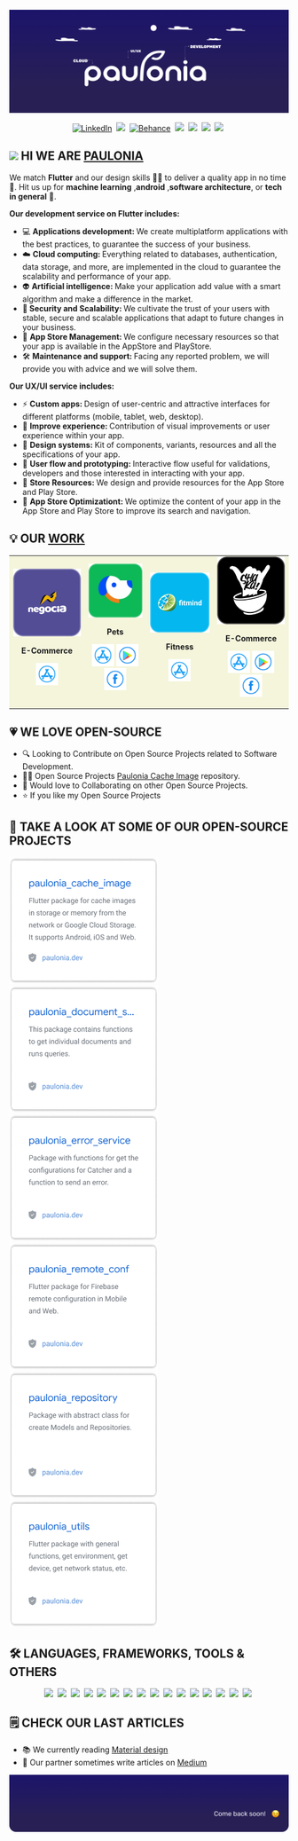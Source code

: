 
[<img src = "https://github.com/gabeee28/gabeee28/blob/main/Cover_Pau.png">][Paulonia]

<p align="center">
<a href="https://www.linkedin.com/company/paulonia/"><img src="https://img.shields.io/badge/linkedin-282054.svg?&style=flat&logo=linkedin" alt="LinkedIn" /></a>&nbsp;
<a href="https://www.facebook.com/pauloniadev"><img src="https://img.shields.io/badge/Facebook-282054?style=flat&logo=facebook&logoColor=white" /></a>&nbsp;
<a href="https://https://www.behance.net/pauloniastudio?tracking_source=search_projects_recommended%7Cpaulonia"><img src="https://img.shields.io/badge/-Behance-282054?style=flat&logo=behance" alt="Behance" /></a>&nbsp;
<a href="https://www.youtube.com/channel/UCC10g3-k6KyHwEPUdSd3mbQ"><img src="https://img.shields.io/badge/YouTube-282054?style=flat&logo=youtube" /></a>&nbsp;
 <a href="https://twitter.com/pauloniadev"><img src="https://img.shields.io/badge/Twitter-282054?style=flat&logo=twitter&logoColor=white" /></a>&nbsp;
<a href="https://apps.apple.com/pe/developer/paulonia/id1561662338"><img src="https://img.shields.io/badge/App_Store-282054?style=flat&logo=app-store&logoColor=white" /></a>&nbsp;
<a href="https://play.google.com/store/apps/dev?id=4688063457703243175"><img src="https://img.shields.io/badge/Google_Play-282054?style=flat&logo=google-play&logoColor=white" /></a>&nbsp;



##  <img src="https://media.giphy.com/media/hvRJCLFzcasrR4ia7z/giphy.gif" width="30px"/> HI WE ARE [PAULONIA] 
We match <b>Flutter</b> and our design skills 🧑‍💻 to deliver a quality app in no time 🚀. Hit us up for **machine learning** ,**android** ,**software architecture**, or **tech in general** 🎯.

<b> Our development service on Flutter includes:</b>
- 💻 <b> Applications development: </b> We create multiplatform applications with the best practices, to guarantee the success of your business.
- ☁️ <b> Cloud computing: </b> Everything related to databases, authentication, data storage, and more, are implemented in the cloud to guarantee the scalability and performance of your app.
- 👽 <b> Artificial intelligence: </b> Make your application add value with a smart algorithm and make a difference in the market.
- 🧐<b> Security and Scalability: </b> We cultivate the trust of your users with stable, secure and scalable applications that adapt to future changes in your business.
- 🚀 <b> App Store Management: </b> We configure necessary resources so that your app is available in the AppStore and PlayStore.
- 🛠 <b> Maintenance and support: </b> Facing any reported problem, we will provide you with advice and we will solve them.
 
 
<b> Our UX/UI service includes:</b>
- ⚡ <b>  Custom apps: </b> Design of user-centric and attractive interfaces for different platforms (mobile, tablet, web, desktop).
- 🤗 <b> Improve experience: </b> Contribution of visual improvements or user experience within your app.
- 🧩 <b> Design systems: </b> Kit of components, variants, resources and all the specifications of your app.
- 🔸 <b> User flow and prototyping: </b> Interactive flow useful for validations, developers and those interested in interacting with your app.
- 🛒 <b> Store Resources: </b> We design and provide resources for the App Store and Play Store.
- 📍 <b> App Store Optimizationt: </b> We optimize the content of your app in the App Store and Play Store to improve its search and navigation.
 
 

  
 ## 💡 OUR [WORK](https://paulonia.dev/portafolio)
  
<table style="background-color:#F5F5DC">
<tr>
<td>

 
 
<!---
NEGOCIA
--->
<img src="https://github.com/gabeee28/gabeee28/blob/main/negocia%2B.png" width="180"/>
<p align="center"> 
<b> E-Commerce</b>
</p>
<p align="center">
<a href = "https://apps.apple.com/us/app/negocia-compra-y-vende/id1590362731"><img src = "https://github.com/gabeee28/gabeee28/blob/main/appstore.png" width="40" height = "40"/></a>

</td>
 
 
 
<!---
VIABOBY
--->  
  
<td>
<img src="https://github.com/gabeee28/gabeee28/blob/main/viaboby.png" width="180"/>
<p align="center"> 
<b> Pets</b>
</p>
<p align="center">
<a href = "https://apps.apple.com/pe/app/viaboby-b%C3%BAsqueda-de-mascotas/id1561662336?fbclid=IwAR0V31s2RjOVqwroqbgCdW4H06yVDLUCyv5hY-6ZauhVpJS6Mo5mhtcs5G0"><img src = "https://github.com/gabeee28/gabeee28/blob/main/appstore.png" width="40" height = "40"/></a> 
<a href = "https://play.google.com/store/apps/details?id=com.paulonia.findmyboby"><img src = "https://github.com/gabeee28/gabeee28/blob/main/Playstore.png" width="40" height="40"/></a>
<a href = "https://www.facebook.com/viabobyApp/"><img src = "https://github.com/gabeee28/gabeee28/blob/main/fb.png" width="40" height="40"/></a>
<!---<a href = ""><img src = "https://github.com/gabeee28/gabeee28/blob/main/github.png" width="40" height="40"/></a>---> 
</p>
</td> 
 
 

<!---
FITMIND
---> 
<td>
<img src="https://github.com/gabeee28/gabeee28/blob/main/fit.png" width="180"/>
<p align="center"> 
<b> Fitness</b>
</p>
<p align="center">
<a href = "https://apps.apple.com/us/app/fitmind-live-coaching-program/id1585726488"><img src = "https://github.com/gabeee28/gabeee28/blob/main/appstore.png" width="40" height = "40"/></a>
</p>
</td>

 
 
<!---
SHAKA
--->  
<td>
<img src="https://github.com/gabeee28/gabeee28/blob/main/shaka_poke.png" width="180"/>
<p align="center"> 
<b> E-Commerce</b>
</p>
<p align="center">
<a href = "https://apps.apple.com/pe/app/shaka/id1573115285a"><img src = "https://github.com/gabeee28/gabeee28/blob/main/appstore.png" width="40" height = "40"/></a>
<a href = "https://play.google.com/store/apps/details?id=dev.paulonia.shaka"><img src = "https://github.com/gabeee28/gabeee28/blob/main/Playstore.png" width="40" height="40"/></a>
<a href = "https://www.facebook.com/ShakaPokePeru"><img src = "https://github.com/gabeee28/gabeee28/blob/main/fb.png" width="40" height="40"/></a>
</p>
</td> 
</tr> 
</table>



## 💗 WE LOVE OPEN-SOURCE  
- 🔍 Looking to Contribute on Open Source Projects related to Software Development.
- 👨‍💻 Open Source Projects [Paulonia Cache Image](https://github.com/PauloniaAQP/paulonia_cache_image) repository.
- 🐾 Would love to Collaborating on other Open Source Projects.
- ⭐️ If you like my Open Source Projects 



## 👀 TAKE A LOOK AT SOME OF OUR OPEN-SOURCE PROJECTS
<a href="https://pub.dev/packages/paulonia_cache_image"><img src="https://github.com/gabeee28/gabeee28/blob/main/Paulonia_cache_image.png" /></a>&nbsp;
<a href="https://pub.dev/packages/paulonia_document_service"><img src="https://github.com/gabeee28/gabeee28/blob/main/Paulonia_document_service.png" /></a>&nbsp;
<a href="https://pub.dev/packages/paulonia_error_service"><img src="https://github.com/gabeee28/gabeee28/blob/main/Paulonia_error_service.png" /></a>&nbsp;
<a href="https://pub.dev/packages/paulonia_remote_conf"><img src="https://github.com/gabeee28/gabeee28/blob/main/Paulonia_remote_conf.png" /></a>&nbsp;
<a href="https://pub.dev/packages/paulonia_repository"><img src="https://github.com/gabeee28/gabeee28/blob/main/Paulonia_repository.png" /></a>&nbsp;
<a href="https://pub.dev/packages/paulonia_utils"><img src="https://github.com/gabeee28/gabeee28/blob/main/Paulonia_utils.png" /></a>&nbsp;



## 🛠 LANGUAGES, FRAMEWORKS, TOOLS & OTHERS 
<p align="center">
<a href=""><img src="https://img.shields.io/badge/Dartr-282054?style=flat&logo=dart&logoColor=white" /></a>&nbsp;
<a href=""><img src="https://img.shields.io/badge/Flutter-282054?style=flat&logo=flutter&logoColor=white" /></a>&nbsp;
<a href=""><img src="https://img.shields.io/badge/Python-282054?style=flat&logo=python&logoColor=white" /></a>&nbsp;
<a href=""><img src="https://img.shields.io/badge/Dart-282054?style=flat&logo=dart&logoColor=white" /></a>&nbsp;
<a href=""><img src="https://img.shields.io/badge/C%2B%2B-282054?style=flat&logo=C%2B%2B&logoColor=white" /></a>&nbsp;
<a href=""><img src="https://img.shields.io/badge/GitHub-282054?style=flat&logo=GitHub&logoColor=white" /></a>&nbsp;
<a href=""><img src="https://img.shields.io/badge/Visual Studio Code-282054?style=flat&logo=Visual%20Studio%20Code&logoColor=white" /></a>&nbsp;
<a href=""><img src="https://img.shields.io/badge/Photoshop-282054?style=flat&logo=adobe-photoshop&logoColor=white" /></a>&nbsp;
<a href=""><img src="https://img.shields.io/badge/Figma-282054?style=flat&logo=figma&logoColor=white" /></a>&nbsp;
<a href=""><img src="https://img.shields.io/badge/Keras-282054?style=flat&logo=keras&logoColor=white" /></a>&nbsp;
<a href=""><img src="https://img.shields.io/badge/NumPy-282054?style=flat&logo=numpy&logoColor=white" /></a>&nbsp;
<a href=""><img src="https://img.shields.io/badge/Material Design-282054?style=flat&logo=material-design&logoColor=white" /></a>&nbsp;
<a href=""><img src="https://img.shields.io/badge/Pandas-282054?style=flat&logo=pandas&logoColor=white" /></a>&nbsp;
<a href=""><img src="https://img.shields.io/badge/TensorFlow-282054?style=flat&logo=TensorFlow&logoColor=white" /></a>&nbsp;  
<a href=""><img src="https://img.shields.io/badge/Google Cloud-282054?style=flat&logo=google%20cloud&logoColor=white" /></a>&nbsp; 
<a href=""><img src="https://img.shields.io/badge/Django-282054?style=flat&logo=django&logoColor=white" /></a>&nbsp; 



## 🗒 CHECK OUR LAST ARTICLES
- 📚 We currently reading [Material design](https://material.io/) 
- 📝 Our partner sometimes write articles on [Medium](https://medium.com/)


<img src = "https://github.com/gabeee28/gabeee28/blob/main/Footer.png">
 
 
[PAULONIA]: https://paulonia.dev/

<!---
gabeee28/gabeee28 is a ✨ special ✨ repository because its `README.md` (this file) appears on your GitHub profile.
You can click the Preview link to take a look at your changes.
--->

